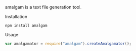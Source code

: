 amalgam is a text file generation tool.

Installation
```
npm install amalgam
```

Usage
```JavaScript
var amalgamator = require("amalgam").createAmalgamator();


```